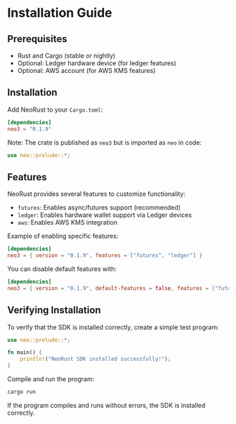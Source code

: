 # Installation Guide

## Prerequisites

- Rust and Cargo (stable or nightly)
- Optional: Ledger hardware device (for ledger features)
- Optional: AWS account (for AWS KMS features)

## Installation

Add NeoRust to your `Cargo.toml`:

```toml
[dependencies]
neo3 = "0.1.9"
```

Note: The crate is published as `neo3` but is imported as `neo` in code:

```rust
use neo::prelude::*;
```

## Features

NeoRust provides several features to customize functionality:

- `futures`: Enables async/futures support (recommended)
- `ledger`: Enables hardware wallet support via Ledger devices
- `aws`: Enables AWS KMS integration

Example of enabling specific features:

```toml
[dependencies]
neo3 = { version = "0.1.9", features = ["futures", "ledger"] }
```

You can disable default features with:

```toml
[dependencies]
neo3 = { version = "0.1.9", default-features = false, features = ["futures"] }
```

## Verifying Installation

To verify that the SDK is installed correctly, create a simple test program:

```rust
use neo::prelude::*;

fn main() {
    println!("NeoRust SDK installed successfully!");
}
```

Compile and run the program:

```bash
cargo run
```

If the program compiles and runs without errors, the SDK is installed correctly.

<!-- toc -->
